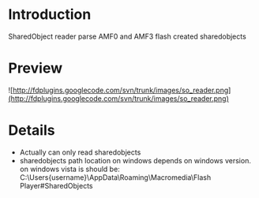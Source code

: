 # Introduction #

SharedObject reader parse AMF0 and AMF3 flash created sharedobjects

# Preview #

![http://fdplugins.googlecode.com/svn/trunk/images/so_reader.png](http://fdplugins.googlecode.com/svn/trunk/images/so_reader.png)


# Details #

  * Actually can only read sharedobjects
  * sharedobjects path location on windows depends on windows version. on windows vista is should be: C:\Users\{username}\AppData\Roaming\Macromedia\Flash Player\#SharedObjects